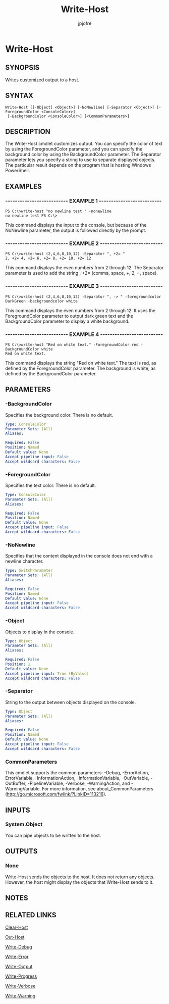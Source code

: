 ﻿---
author: jpjofre
description: 
external help file: Microsoft.PowerShell.Commands.Utility.dll-Help.xml
keywords: powershell, cmdlet
manager: carolz
ms.date: 2016-09-20
ms.prod: powershell
ms.technology: powershell
ms.topic: reference
online version: http://go.microsoft.com/fwlink/?LinkID=113426
schema: 2.0.0
title: Write-Host
---

# Write-Host
## SYNOPSIS
Writes customized output to a host.
## SYNTAX

```
Write-Host [[-Object] <Object>] [-NoNewline] [-Separator <Object>] [-ForegroundColor <ConsoleColor>]
 [-BackgroundColor <ConsoleColor>] [<CommonParameters>]
```

## DESCRIPTION
The Write-Host cmdlet customizes output.
You can specify the color of text by using the ForegroundColor parameter, and you can specify the background color by using the BackgroundColor parameter.
The Separator parameter lets you specify a string to use to separate displayed objects.
The particular result depends on the program that is hosting Windows PowerShell.
## EXAMPLES

### -------------------------- EXAMPLE 1 --------------------------
```
PS C:\>write-host "no newline test " -nonewline
no newline test PS C:\>
```

This command displays the input to the console, but because of the NoNewline parameter, the output is followed directly by the prompt.
### -------------------------- EXAMPLE 2 --------------------------
```
PS C:\>write-host (2,4,6,8,10,12) -Separator ", +2= "
2, +2= 4, +2= 6, +2= 8, +2= 10, +2= 12
```

This command displays the even numbers from 2 through 12.
The Separator parameter is used to add the string , +2= (comma, space, +, 2, =, space).
### -------------------------- EXAMPLE 3 --------------------------
```
PS C:\>write-host (2,4,6,8,10,12) -Separator ", -> " -foregroundcolor DarkGreen -backgroundcolor white
```

This command displays the even numbers from 2 through 12.
It uses the ForegroundColor parameter to output dark green text and the BackgroundColor parameter to display a white background.
### -------------------------- EXAMPLE 4 --------------------------
```
PS C:\>write-host "Red on white text." -ForegroundColor red -BackgroundColor white
Red on white text.
```

This command displays the string "Red on white text." The text is red, as defined by the ForegroundColor parameter.
The background is white, as defined by the BackgroundColor parameter.
## PARAMETERS

### -BackgroundColor
Specifies the background color.
There is no default.

```yaml
Type: ConsoleColor
Parameter Sets: (All)
Aliases: 

Required: False
Position: Named
Default value: None
Accept pipeline input: False
Accept wildcard characters: False
```

### -ForegroundColor
Specifies the text color.
There is no default.

```yaml
Type: ConsoleColor
Parameter Sets: (All)
Aliases: 

Required: False
Position: Named
Default value: None
Accept pipeline input: False
Accept wildcard characters: False
```

### -NoNewline
Specifies that the content displayed in the console does not end with a newline character.

```yaml
Type: SwitchParameter
Parameter Sets: (All)
Aliases: 

Required: False
Position: Named
Default value: None
Accept pipeline input: False
Accept wildcard characters: False
```

### -Object
Objects to display in the console.

```yaml
Type: Object
Parameter Sets: (All)
Aliases: 

Required: False
Position: 1
Default value: None
Accept pipeline input: True (ByValue)
Accept wildcard characters: False
```

### -Separator
String to the output between objects displayed on the console.

```yaml
Type: Object
Parameter Sets: (All)
Aliases: 

Required: False
Position: Named
Default value: None
Accept pipeline input: False
Accept wildcard characters: False
```

### CommonParameters
This cmdlet supports the common parameters: -Debug, -ErrorAction, -ErrorVariable, -InformationAction, -InformationVariable, -OutVariable, -OutBuffer, -PipelineVariable, -Verbose, -WarningAction, and -WarningVariable. For more information, see about_CommonParameters (http://go.microsoft.com/fwlink/?LinkID=113216).
## INPUTS

### System.Object
You can pipe objects to be written to the host.
## OUTPUTS

### None
Write-Host sends the objects to the host.
It does not return any objects.
However, the host might display the objects that Write-Host sends to it.
## NOTES

## RELATED LINKS

[Clear-Host](..\Microsoft.PowerShell.Core\Functions\Clear-Host.md)

[Out-Host](..\Microsoft.PowerShell.Core\Out-Host.md)

[Write-Debug](.\Write-Debug.md)

[Write-Error](.\Write-Error.md)

[Write-Output](.\Write-Output.md)

[Write-Progress](.\Write-Progress.md)

[Write-Verbose](.\Write-Verbose.md)

[Write-Warning](.\Write-Warning.md)

